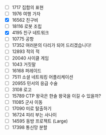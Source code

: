 - [ ] 1717	집합의 표현
- [ ] 1976	여행 가자
- [X] 16562	친구비
- [ ] 18116	로봇 조립
- [X] 4195	친구 네트워크
- [ ] 10775	공항
- [ ] 17352	여러분의 다리가 되어 드리겠습니다!
- [ ] 12893	적의 적
- [ ] 20040	사이클 게임
- [ ] 1043	거짓말	
- [ ] 16168	퍼레이드
- [ ] 7511	소셜 네트워킹 어플리케이션
- [ ] 20955	민서의 응급 수술
- [ ] 3108	로고
- [ ] 15789	CTP 왕국은 한솔 왕국을 이길 수 있을까?	
- [ ] 11085	군사 이동	
- [ ] 17090	미로 탈출하기
- [ ] 16724	피리 부는 사나이
- [ ] 14595	동방 프로젝트 (Large)		
- [ ] 17398	통신망 분할	